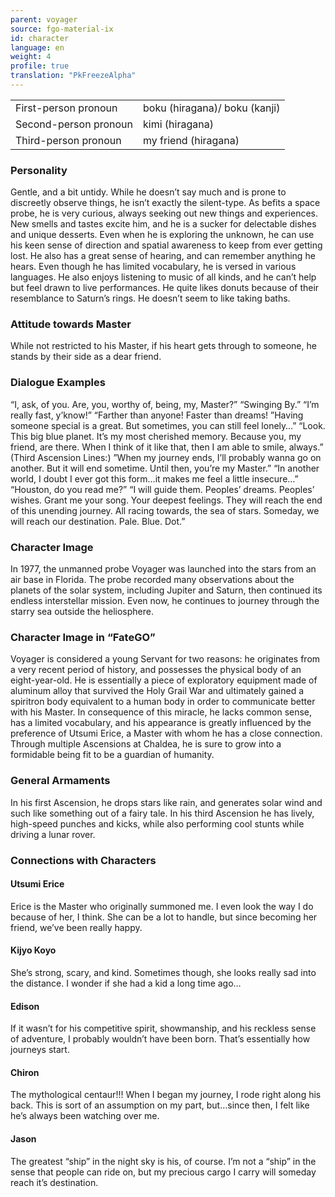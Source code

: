 ```yaml
---
parent: voyager
source: fgo-material-ix
id: character
language: en
weight: 4
profile: true
translation: "PkFreezeAlpha"
---
```


<table>
  <tr><td>First-person pronoun</td><td>boku (hiragana)/ boku (kanji)</td></tr>
  <tr><td>Second-person pronoun</td><td>kimi (hiragana)</td></tr>
  <tr><td>Third-person pronoun</td><td>my friend (hiragana)</td></tr>
</table>

### Personality

Gentle, and a bit untidy. While he doesn’t say much and is prone to discreetly observe things, he isn’t exactly the silent-type.
As befits a space probe, he is very curious, always seeking out new things and experiences. New smells and tastes excite him, and he is a sucker for delectable dishes and unique desserts.
Even when he is exploring the unknown, he can use his keen sense of direction and spatial awareness to keep from ever getting lost. He also has a great sense of hearing, and can remember anything he hears. Even though he has limited vocabulary, he is versed in various languages. He also enjoys listening to music of all kinds, and he can’t help but feel drawn to live performances.
He quite likes donuts because of their resemblance to Saturn’s rings.
He doesn’t seem to like taking baths.

### Attitude towards Master

While not restricted to his Master, if his heart gets through to someone, he stands by their side as a dear friend.

### Dialogue Examples

“I, ask, of you. Are, you, worthy of, being, my, Master?”
“Swinging By.” “I’m really fast, y’know!” “Farther than anyone! Faster than dreams!
”Having someone special is a great. But sometimes, you can still feel lonely…”
“Look. This big blue planet. It’s my most cherished memory. Because you, my friend, are there. When I think of it like that, then I am able to smile, always.”
(Third Ascension Lines:)
”When my journey ends, I’ll probably wanna go on another. But it will end sometime. Until then, you’re my Master.”
“In another world, I doubt I ever got this form…it makes me feel a little insecure…”
“Houston, do you read me?”
“I will guide them. Peoples’ dreams. Peoples’ wishes. Grant me your song. Your deepest feelings. They will reach the end of this unending journey. All racing towards, the sea of stars. Someday, we will reach our destination. Pale. Blue. Dot.”

### Character Image

In 1977, the unmanned probe Voyager was launched into the stars from an air base in Florida. The probe recorded many observations about the planets of the solar system, including Jupiter and Saturn, then continued its endless interstellar mission. Even now, he continues to journey through the starry sea outside the heliosphere.

### Character Image in “FateGO”

Voyager is considered a young Servant for two reasons: he originates from a very recent period of history, and possesses the physical body of an eight-year-old. He is essentially a piece of exploratory equipment made of aluminum alloy that survived the Holy Grail War and ultimately gained a spiritron body equivalent to a human body in order to communicate better with his Master.
In consequence of this miracle, he lacks common sense, has a limited vocabulary, and his appearance is greatly influenced by the preference of Utsumi Erice, a Master with whom he has a close connection. Through multiple Ascensions at Chaldea, he is sure to grow into a formidable being fit to be a guardian of humanity.

### General Armaments

In his first Ascension, he drops stars like rain, and generates solar wind and such like something out of a fairy tale.
In his third Ascension he has lively, high-speed punches and kicks, while also performing cool stunts while driving a lunar rover.

### Connections with Characters

#### Utsumi Erice

Erice is the Master who originally summoned me. I even look the way I do because of her, I think. She can be a lot to handle, but since becoming her friend, we’ve been really happy.

#### Kijyo Koyo

She’s strong, scary, and kind. Sometimes though, she looks really sad into the distance. I wonder if she had a kid a long time ago…

#### Edison

If it wasn’t for his competitive spirit, showmanship, and his reckless sense of adventure, I probably wouldn’t have been born. That’s essentially how journeys start.

#### Chiron

The mythological centaur!!! When I began my journey, I rode right along his back. This is sort of an assumption on my part, but…since then, I felt like he’s always been watching over me.

#### Jason

The greatest “ship” in the night sky is his, of course. I’m not a “ship” in the sense that people can ride on, but my precious cargo I carry will someday reach it’s destination.

